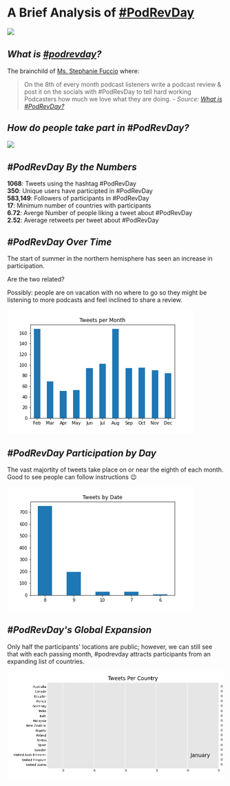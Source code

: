 # A Brief Analysis of [#PodRevDay](https://www.stephfuccio.com/podrevday.html "What is #podrevday?") 


![](https://blog.podchaser.com/wp-content/uploads/2020/03/ESlXMPPWAAAdAbw.jpg)


## ***What is [#podrevday](https://www.stephfuccio.com/podrevday.html)?*** 

The brainchild of [Ms. Stephanie Fuccio](https://www.stephfuccio.com/) where: 

>On the 8th of every month podcast listeners write a podcast review & post it on the socials with #PodRevDay to tell hard working Podcasters how much we love what they are doing. - *Source:* [*What is #PodRevDay?*](https://www.stephfuccio.com/podrevday.html#) 

## ***How do people take part in #PodRevDay?***

![](plots/podrevdaytweet.png)  

## ***#PodRevDay By the Numbers***

__1068__: Tweets using the hashtag #PodRevDay  
__350__: Unique users have participted in #PodRevDay  
__583,149__: Followers of participants in #PodRevDay  
__17__: Minimum number of countries with participants  
__6.72__: Averge Number of people liking a tweet about #PodRevDay  
__2.52__: Average retweets per tweet about #PodRevDay  

## ***#PodRevDay Over Time***
The start of summer in the northern hemisphere has seen an increase in participation. 

Are the two related? 

Possibly: people are on vacation with no where to go so they might be listening to more podcasts and feel inclined to share a review. 

![](plots/tweets_per_month.png)  


## ***#PodRevDay Participation by Day***

The vast majortity of tweets take place on or near the eighth of each month. Good to see people can follow instructions :wink: 

![](plots/tweets_by_date.png)  


## ***#PodRevDay's Global Expansion***

Only half the participants' locations are public; however, we can still see that with each passing month, #podrevday attracts participants from an expanding list of countries.

![](https://github.com/educatorsRlearners/podrevday/blob/master/plots/podrevday.gif "#PodRevDay Bar Chart Race")

